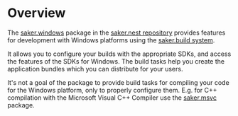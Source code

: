 # Overview

The [saker.windows](https://nest.saker.build/package/saker.windows) package in the [saker.nest repository](root:/saker.nest/index.html) provides features for development with Windows platforms using the [saker.build system](root:/saker.build/index.html).

It allows you to configure your builds with the appropriate SDKs, and access the features of the SDKs for Windows. The build tasks help you create the application bundles which you can distribute for your users.

It's not a goal of the package to provide build tasks for compiling your code for the Windows platform, only to properly configure them. E.g. for C++ compilation with the Microsoft Visual C++ Compiler use the [saker.msvc](root:/saker.msvc/doc/index.html) package.

